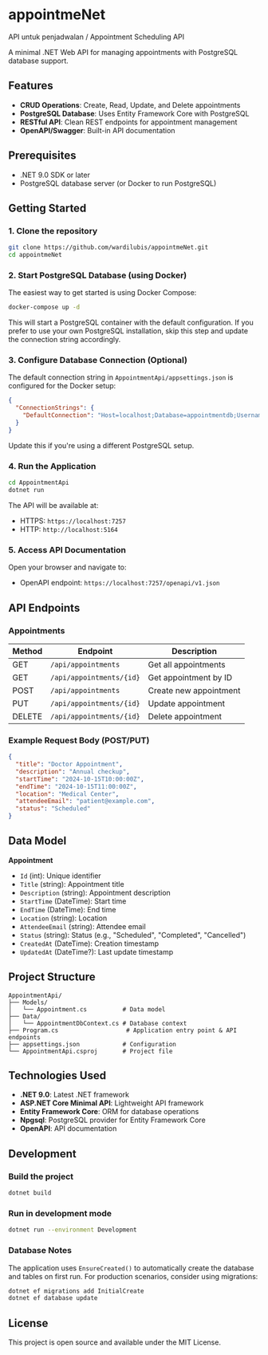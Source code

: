 # appointmeNet
API untuk penjadwalan / Appointment Scheduling API

A minimal .NET Web API for managing appointments with PostgreSQL database support.

## Features

- **CRUD Operations**: Create, Read, Update, and Delete appointments
- **PostgreSQL Database**: Uses Entity Framework Core with PostgreSQL
- **RESTful API**: Clean REST endpoints for appointment management
- **OpenAPI/Swagger**: Built-in API documentation

## Prerequisites

- .NET 9.0 SDK or later
- PostgreSQL database server (or Docker to run PostgreSQL)

## Getting Started

### 1. Clone the repository

```bash
git clone https://github.com/wardilubis/appointmeNet.git
cd appointmeNet
```

### 2. Start PostgreSQL Database (using Docker)

The easiest way to get started is using Docker Compose:

```bash
docker-compose up -d
```

This will start a PostgreSQL container with the default configuration. If you prefer to use your own PostgreSQL installation, skip this step and update the connection string accordingly.

### 3. Configure Database Connection (Optional)

The default connection string in `AppointmentApi/appsettings.json` is configured for the Docker setup:

```json
{
  "ConnectionStrings": {
    "DefaultConnection": "Host=localhost;Database=appointmentdb;Username=postgres;Password=postgres"
  }
}
```

Update this if you're using a different PostgreSQL setup.

### 4. Run the Application

```bash
cd AppointmentApi
dotnet run
```

The API will be available at:
- HTTPS: `https://localhost:7257`
- HTTP: `http://localhost:5164`

### 5. Access API Documentation

Open your browser and navigate to:
- OpenAPI endpoint: `https://localhost:7257/openapi/v1.json`

## API Endpoints

### Appointments

| Method | Endpoint | Description |
|--------|----------|-------------|
| GET | `/api/appointments` | Get all appointments |
| GET | `/api/appointments/{id}` | Get appointment by ID |
| POST | `/api/appointments` | Create new appointment |
| PUT | `/api/appointments/{id}` | Update appointment |
| DELETE | `/api/appointments/{id}` | Delete appointment |

### Example Request Body (POST/PUT)

```json
{
  "title": "Doctor Appointment",
  "description": "Annual checkup",
  "startTime": "2024-10-15T10:00:00Z",
  "endTime": "2024-10-15T11:00:00Z",
  "location": "Medical Center",
  "attendeeEmail": "patient@example.com",
  "status": "Scheduled"
}
```

## Data Model

**Appointment**
- `Id` (int): Unique identifier
- `Title` (string): Appointment title
- `Description` (string): Appointment description
- `StartTime` (DateTime): Start time
- `EndTime` (DateTime): End time
- `Location` (string): Location
- `AttendeeEmail` (string): Attendee email
- `Status` (string): Status (e.g., "Scheduled", "Completed", "Cancelled")
- `CreatedAt` (DateTime): Creation timestamp
- `UpdatedAt` (DateTime?): Last update timestamp

## Project Structure

```
AppointmentApi/
├── Models/
│   └── Appointment.cs          # Data model
├── Data/
│   └── AppointmentDbContext.cs # Database context
├── Program.cs                   # Application entry point & API endpoints
├── appsettings.json            # Configuration
└── AppointmentApi.csproj       # Project file
```

## Technologies Used

- **.NET 9.0**: Latest .NET framework
- **ASP.NET Core Minimal API**: Lightweight API framework
- **Entity Framework Core**: ORM for database operations
- **Npgsql**: PostgreSQL provider for Entity Framework Core
- **OpenAPI**: API documentation

## Development

### Build the project
```bash
dotnet build
```

### Run in development mode
```bash
dotnet run --environment Development
```

### Database Notes

The application uses `EnsureCreated()` to automatically create the database and tables on first run. For production scenarios, consider using migrations:

```bash
dotnet ef migrations add InitialCreate
dotnet ef database update
```

## License

This project is open source and available under the MIT License.
